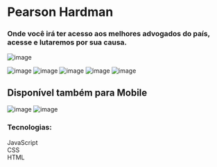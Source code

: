 # Pearson Hardman
### Onde você irá ter acesso aos melhores advogados do país, acesse e lutaremos por sua causa.

![image](https://github.com/RaimundoJSoares/pearsonhardman/assets/61881055/285480bb-c767-41c6-9a8f-9496302e3434)

![image](https://user-images.githubusercontent.com/61881055/202433652-61020e74-b219-480d-b761-d9a9c50aa1be.png)
![image](https://user-images.githubusercontent.com/61881055/202433697-9502c858-b0b2-49e3-9b01-2a4c993f8f96.png)
![image](https://user-images.githubusercontent.com/61881055/202433867-9a831c42-afd4-40ea-a82a-b9caacfce488.png)
![image](https://user-images.githubusercontent.com/61881055/202434020-0817b10c-9deb-4ac7-8496-f76e23d6a203.png)
![image](https://user-images.githubusercontent.com/61881055/202434103-16cd1fde-3adb-4da2-bab9-a3a2fd53f3c6.png)


## Disponível também para Mobile
![image](https://user-images.githubusercontent.com/61881055/202434737-8688e25f-0a00-48c4-ae16-4d4c5e672d65.png)
![image](https://user-images.githubusercontent.com/61881055/202434791-f9d84b40-509a-4808-99cc-131d5f1c271b.png)


### Tecnologias: <br>
JavaScript <br>
CSS <br>
HTML <br>
